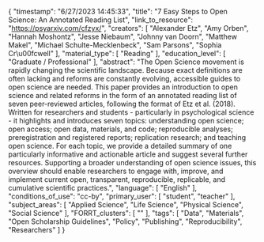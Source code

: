 {
    "timestamp": "6/27/2023 14:45:33",
    "title": "7 Easy Steps to Open Science: An Annotated Reading List",
    "link_to_resource": "https://psyarxiv.com/cfzyx/",
    "creators": [
        "Alexander Etz",
        "Amy Orben",
        "Hannah Moshontz",
        "Jesse Niebaum",
        "Johnny van Doorn",
        "Matthew Makel",
        "Michael Schulte-Mecklenbeck",
        "Sam Parsons",
        "Sophia Cr\u00fcwell"
    ],
    "material_type": [
        "Reading"
    ],
    "education_level": [
        "Graduate / Professional"
    ],
    "abstract": "The Open Science movement is rapidly changing the scientific landscape. Because exact definitions are often lacking and reforms are constantly evolving, accessible guides to open science are needed. This paper provides an introduction to open science and related reforms in the form of an annotated reading list of seven peer-reviewed articles, following the format of Etz et al. (2018). Written for researchers and students - particularly in psychological science - it highlights and introduces seven topics: understanding open science; open access; open data, materials, and code; reproducible analyses; preregistration and registered reports; replication research; and teaching open science. For each topic, we provide a detailed summary of one particularly informative and actionable article and suggest several further resources. Supporting a broader understanding of open science issues, this overview should enable researchers to engage with, improve, and implement current open, transparent, reproducible, replicable, and cumulative scientific practices.",
    "language": [
        "English"
    ],
    "conditions_of_use": "cc-by",
    "primary_user": [
        "student",
        "teacher"
    ],
    "subject_areas": [
        "Applied Science",
        "Life Science",
        "Physical Science",
        "Social Science"
    ],
    "FORRT_clusters": [
        ""
    ],
    "tags": [
        "Data",
        "Materials",
        "Open Scholarship Guidelines",
        "Policy",
        "Publishing",
        "Reproducibility",
        "Researchers"
    ]
}